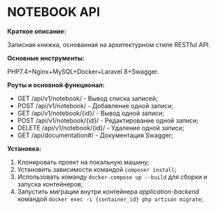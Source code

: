 <h1>NOTEBOOK API</h1>

**Краткое описание:** 

Записная книжка, основанная на архитектурном стиле RESTful API.

**Основные инструменты:** 

PHP7.4+Nginx+MySQL+Docker+Laravel 8+Swagger.

**Роуты и основной функционал:** 

* GET /api/v1/notebook/ - Вывод списка записей;
* POST /api/v1/notebook/ - Добавление одной записи;
* GET /api/v1/notebook/{id}/ - Вывод одной записи;
* POST /api/v1/notebook/{id}/ - Редактирование одной записи;
* DELETE /api/v1/notebook/{id}/ - Удаление одной записи;
* GET /api/documentation#/ - Документация Swagger;

**Установка:**

1. Клонировать проект на локальную машину;
2. Установить зависимости командой `composer install`;
3. Использовать команду `docker-compose up --build` для сборки и запуска контейнеров;
4. Запустить миграции внутри контейнера _application-backend_ командой `docker exec -i {container_id} php artisan migrate`;


